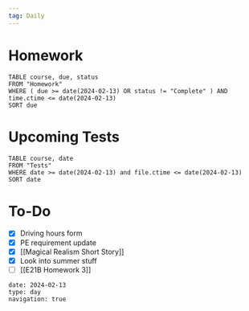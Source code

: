 ```yaml
---
tag: Daily
---
```

# Homework
```dataview
TABLE course, due, status
FROM "Homework" 
WHERE ( due >= date(2024-02-13) OR status != "Complete" ) AND time.ctime <= date(2024-02-13)
SORT due
```
# Upcoming Tests
```dataview
TABLE course, date
FROM "Tests" 
WHERE date >= date(2024-02-13) and file.ctime <= date(2024-02-13)
SORT date
```
# To-Do
- [x] Driving hours form
- [x] PE requirement update
- [x] [[Magical Realism Short Story]]
- [x] Look into summer stuff
- [ ] [[E21B Homework 3]]

```gEvent
date: 2024-02-13
type: day
navigation: true
```